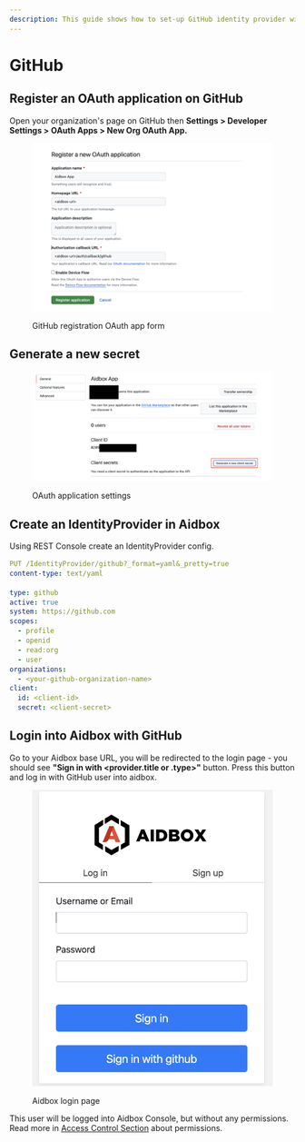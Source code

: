 ```yaml
---
description: This guide shows how to set-up GitHub identity provider with Aidbox
---
```


# GitHub

## Register an OAuth application on GitHub

Open your organization's page on GitHub then **Settings > Developer Settings > OAuth Apps > New Org OAuth App.**&#x20;

<figure><img src="../../../../.gitbook/assets/6c6a95aa-046b-451e-a712-604af2d7db9b.png" alt=""><figcaption><p>GitHub registration OAuth app form</p></figcaption></figure>

## Generate a new secret

<figure><img src="../../../../.gitbook/assets/0504664b-deee-4241-8bb0-5a2dcb19addf.png" alt=""><figcaption><p>OAuth application settings</p></figcaption></figure>

## Create an IdentityProvider in Aidbox

Using REST Console create an IdentityProvider config.

```yaml
PUT /IdentityProvider/github?_format=yaml&_pretty=true
content-type: text/yaml

type: github
active: true
system: https://github.com
scopes:
  - profile
  - openid
  - read:org
  - user
organizations:
  - <your-github-organization-name>
client:
  id: <client-id>
  secret: <client-secret>
```

## Login into Aidbox with GitHub

Go to your Aidbox base URL, you will be redirected to the login page - you should see **"Sign in with \<provider.title or .type>"** button. Press this button and log in with GitHub user into aidbox.

<figure><img src="../../../../.gitbook/assets/266c171e-bd2c-4bf9-a946-4646d90dcc00.png" alt=""><figcaption><p>Aidbox login page</p></figcaption></figure>

This user will be logged into Aidbox Console, but without any permissions. Read more in [Access Control Section](../security/README.md) about permissions.
